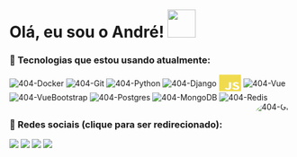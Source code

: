 # Olá, eu sou o André! <img src="https://media.giphy.com/media/huJXnKtC5Ly1VWfpIQ/giphy.gif" height="50px" width="50px"> 



### :rocket: Tecnologias que estou usando atualmente:
<div style="display: inline_block">
  
  <img align="center" alt="404-Docker" height="50" width="60" src="https://cdn.jsdelivr.net/gh/devicons/devicon/icons/docker/docker-original.svg" />
  <img align="center" alt="404-Git" height="35" width="45" src="https://cdn.jsdelivr.net/gh/devicons/devicon/icons/git/git-original.svg" />
  <img align="center" alt="404-Python" height="40" width="50" src="https://cdn.jsdelivr.net/gh/devicons/devicon/icons/python/python-original.svg"/>
  <img align="center" alt="404-Django" height="35" width="45" src="https://cdn.jsdelivr.net/gh/devicons/devicon/icons/django/django-plain.svg">
  <img align="center" alt="404-Js" height="30" width="40" src="https://raw.githubusercontent.com/devicons/devicon/master/icons/javascript/javascript-plain.svg">
  <img align="center" alt="404-Vue" height="30" width="40" src="https://cdn.jsdelivr.net/gh/devicons/devicon/icons/vuejs/vuejs-original.svg" />
  <img align="center" alt="404-VueBootstrap" height="30" width="30" src="https://bootstrap-vue.org/_nuxt/icons/icon_144x144.67aef2.png" />
  <img align="center" alt="404-Postgres" height="35" width="35" src="https://cdn.jsdelivr.net/gh/devicons/devicon@latest/icons/postgresql/postgresql-original.svg" />
  <img align="center" alt="404-MongoDB" height="40" width="40" src="https://cdn.jsdelivr.net/gh/devicons/devicon@latest/icons/mongodb/mongodb-original.svg" />
  <img align="center" alt="404-Redis" height="35" width="35" src="https://cdn.jsdelivr.net/gh/devicons/devicon@latest/icons/redis/redis-original.svg" />
  
  
  <img align="right" alt="404-GIF" height="180" style="border-radius:50px;" src="https://media.giphy.com/media/13HgwGsXF0aiGY/giphy.gif"> 
  
</div>
  
  ##
  ### :pushpin: Redes sociais (clique para ser redirecionado):

  <div> 
    <a href="https://www.linkedin.com/in/jose-andre-psn" target="_blank"><img src="https://img.shields.io/badge/-LinkedIn-%230077B5?style=for-the-badge&logo=linkedin&logoColor=white" target="_blank"></a> 
    <a href = "mailto:jose.andre.psn@gmail.com" target="_blank"><img src="https://img.shields.io/badge/Gmail-D14836?style=for-the-badge&logo=gmail&logoColor=white" target="_blank"></a>
    <a href="https://wa.me/+5584987614805" target="_blank"><img src="https://img.shields.io/badge/WhatsApp-25D366?style=for-the-badge&logo=whatsapp&logoColor=white" target="_blank"></a>
    <a href="https://t.me/joseandre" target="_blank"><img src="https://img.shields.io/badge/Telegram-2CA5E0?style=for-the-badge&logo=telegram&logoColor=white" target="_blank"></a> 
 
</div>
